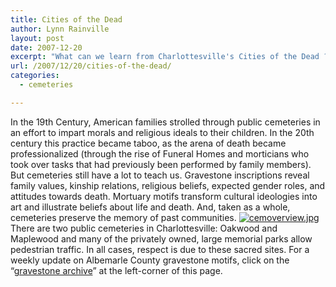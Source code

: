 ```yaml
---
title: Cities of the Dead
author: Lynn Rainville
layout: post
date: 2007-12-20
excerpt: "What can we learn from Charlottesville's Cities of the Dead ?"
url: /2007/12/20/cities-of-the-dead/
categories:
  - cemeteries

---
```

In the 19th Century, American families strolled through public cemeteries in an effort to impart morals and religious ideals to their children. In the 20th century this practice became taboo, as the arena of death became professionalized (through the rise of Funeral Homes and morticians who took over tasks that had previously been performed by family members). But cemeteries still have a lot to teach us. Gravestone inscriptions reveal family values, kinship relations, religious beliefs, expected gender roles, and attitudes towards death. Mortuary motifs transform cultural ideologies into art and illustrate beliefs about life and death. And, taken as a whole, cemeteries preserve the memory of past communities. <a href="http://www.locohistory.org/blog/?attachment_id=177" rel="attachment wp-att-177" title="cemoverview.jpg"><img src="http://www.locohistory.org/blog/wp-content/uploads/2007/12/cemoverview.jpg" alt="cemoverview.jpg" /></a> There are two public cemeteries in Charlottesville: Oakwood and Maplewood and many of the privately owned, large memorial parks allow pedestrian traffic. In all cases, respect is due to these sacred sites. For a weekly update on Albemarle County gravestone motifs, click on the &#8220;<a href="http://www.locohistory.org/gravematters.shtml" target="_blank">gravestone archive</a>&#8221; at the left-corner of this page.